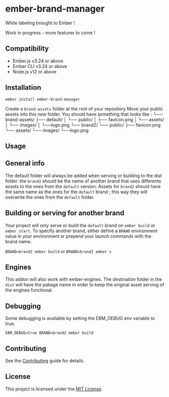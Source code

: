 ember-brand-manager
==============================================================================

White labeling brought to Ember !

Work in progress - more features to come !

Compatibility
------------------------------------------------------------------------------

* Ember.js v3.24 or above
* Ember CLI v3.24 or above
* Node.js v12 or above


Installation
------------------------------------------------------------------------------

```
ember install ember-brand-manager
```

Create a `brand-assets` folder at the root of your repository
Move your public assets into this new folder. You should have something that looks like :
└── brand-assets/
    ├── default/
    │   └── public/
    │       ├── favicon.png
    │       └── assets/
    │           └── images/
    │               └──logo.png
    └── brand2/
        └── public/
            ├── favicon.png
            └── assets/
                └── images/
                    └──logo.png

Usage
------------------------------------------------------------------------------

## General info
The default folder will always be added when serving or building to the dist folder.
the `brand2` should be the name of another brand that uses differents assets to the ones from the `default` version. 
Assets for `brand2` should have the same name as the ones for the `default` brand ; this way they will overwrite the ones from the `default` folder.

## Building or serving for another brand
Your project will only serve or build the `default` brand on `ember build` or `ember start`.
To specify another brand, either define a `BRAND` environment value in your environment or prepend your launch commands with the brand name.

`BRAND=brand2 ember build`
or
`BRAND=brand2 ember s`

## Engines
This addon will also work with ember-engines. The destination folder in the `dist` will have the pakage name in order to keep the original asset serving of the engines functional.

## Debugging
Some debugging is available by setting the EBM_DEBUG env variable to true.

`EBM_DEBUG=true BRAND=brand2 ember build`

Contributing
------------------------------------------------------------------------------

See the [Contributing](CONTRIBUTING.md) guide for details.


License
------------------------------------------------------------------------------

This project is licensed under the [MIT License](LICENSE.md).
